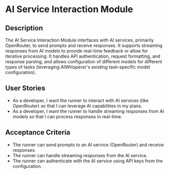 # AI Service Interaction Module

## Description
The AI Service Interaction Module interfaces with AI services, primarily OpenRouter, to send prompts and receive responses. It supports streaming responses from AI models to provide real-time feedback or allow for iterative processing. It handles API authentication, request formatting, and response parsing, and allows configuration of different models for different types of tasks (leveraging AIWhisperer's existing task-specific model configuration).

## User Stories
- As a developer, I want the runner to interact with AI services (like OpenRouter) so that I can leverage AI capabilities in my plans.
- As a developer, I want the runner to handle streaming responses from AI models so that I can process responses in real-time.

## Acceptance Criteria
- The runner can send prompts to an AI service (OpenRouter) and receive responses.
- The runner can handle streaming responses from the AI service.
- The runner can authenticate with the AI service using API keys from the configuration.